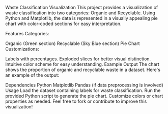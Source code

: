 Waste Classification Visualization
This project provides a visualization of waste classification into two categories: Organic and Recyclable. Using Python and Matplotlib, the data is represented in a visually appealing pie chart with color-coded sections for easy interpretation.

Features
Categories:

Organic (Green section)
Recyclable (Sky Blue section)
Pie Chart Customizations:

Labels with percentages.
Exploded slices for better visual distinction.
Intuitive color scheme for easy understanding.
Example Output
The chart shows the proportion of organic and recyclable waste in a dataset. Here's an example of the output:


Dependencies
Python
Matplotlib
Pandas (if data preprocessing is involved)
Usage
Load the dataset containing labels for waste classification.
Run the provided Python script to generate the pie chart.
Customize colors or chart properties as needed.
Feel free to fork or contribute to improve this visualization!
